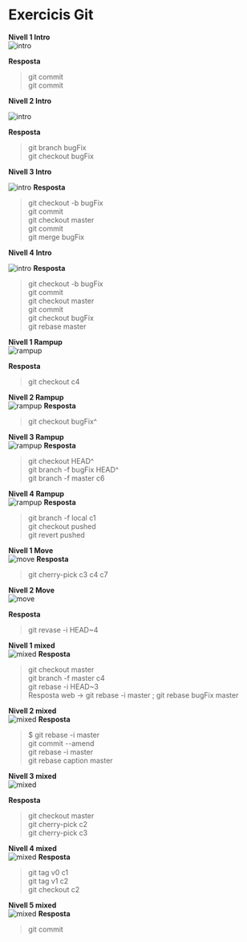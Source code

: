 # Exercicis Git  

__Nivell 1 Intro__  
![intro](
https://github.com/isx43577298/m04/blob/master/nivel1.png?raw=true)  

__Resposta__  

> git commit  
git commit


__Nivell 2 Intro__  

![intro](https://github.com/isx43577298/m04/blob/master/nivel2.png?raw=true)  

__Resposta__  

> git branch bugFix  
git checkout bugFix


__Nivell 3 Intro__  

![intro](https://github.com/isx43577298/m04/blob/master/nivel%203.png?raw=true)
__Resposta__  

> git checkout -b bugFix  
git commit  
git checkout master  
git commit  
git merge bugFix  


__Nivell 4 Intro__

![intro](https://github.com/isx43577298/m04/blob/master/nivell4.png?raw=true)
__Resposta__  
> git checkout -b bugFix  
git commit  
git checkout master  
git commit  
git checkout bugFix  
git rebase master  


__Nivell 1 Rampup__  
![rampup](https://github.com/isx43577298/m04/blob/master/nivell1_fase2.png?raw=true)

__Resposta__  
> git checkout c4  

__Nivell 2 Rampup__  
![rampup](https://github.com/isx43577298/m04/blob/master/nivell2_fase2.png?raw=true)
__Resposta__  
> git checkout bugFix^  

__Nivell 3 Rampup__  
![rampup](https://github.com/isx43577298/m04/blob/master/nivell3_fase2.png?raw=true)
__Resposta__  
> git checkout HEAD^  
git branch -f bugFix HEAD^  
git branch -f master c6  


__Nivell 4 Rampup__  
![rampup](https://github.com/isx43577298/m04/blob/master/nivell4_fase2.png?raw=true)
__Resposta__  
>git branch -f local c1  
git checkout pushed  
git revert pushed

__Nivell 1 Move__  
![move](https://github.com/isx43577298/m04/blob/master/nivell1_fase3.png?raw=true)
__Resposta__  
> git cherry-pick c3 c4 c7  

__Nivell 2 Move__  
![move](https://github.com/isx43577298/m04/blob/master/nivell2_fase3.png?raw=true)

__Resposta__  
> git revase -i HEAD~4  

__Nivell 1 mixed__  
![mixed](https://github.com/isx43577298/m04/blob/master/nivell1_fase4.png?raw=true)
__Resposta__  
> git checkout master  
git branch -f master c4  
git rebase -i HEAD~3  
Resposta web -> git rebase -i master ; git rebase bugFix master  


__Nivell 2 mixed__  
![mixed](https://github.com/isx43577298/m04/blob/master/nivell2_fase4.png?raw=true)
__Resposta__  
> $ git rebase -i master  
git commit --amend  
git rebase -i master  
git rebase caption master  

__Nivell 3 mixed__  
![mixed](https://github.com/isx43577298/m04/blob/master/nivell3_fase4.png?raw=true)

__Resposta__  
>  git checkout master  
git cherry-pick c2  
git cherry-pick c3

__Nivell 4 mixed__  
![mixed](https://github.com/isx43577298/m04/blob/master/nivell4_fase4.png?raw=true)
__Resposta__  

> git tag v0 c1  
git tag v1 c2  
git checkout c2  

__Nivell 5 mixed__  
![mixed](https://github.com/isx43577298/m04/blob/master/nivell5_fase4.png?raw=true)
__Resposta__  
> git commit  
